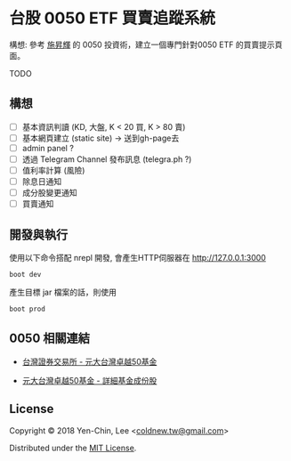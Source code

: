 # 台股 0050 ETF 買賣追蹤系統

構想: 參考 [施昇輝](http://search.books.com.tw/search/query/key/%E6%96%BD%E6%98%87%E8%BC%9D/adv_author/1/) 的 0050 投資術，建立一個專門針對0050 ETF 的買賣提示頁面。

TODO

## 構想

- [ ] 基本資訊判讀 (KD, 大盤, K < 20 買, K > 80 賣)
- [ ] 基本網頁建立 (static site) -> 送到gh-page去
- [ ] admin panel ?
- [ ] 透過 Telegram Channel 發布訊息 (telegra.ph ?)
- [ ] 值利率計算 (風險)
- [ ] 除息日通知
- [ ] 成分股變更通知
- [ ] 買賣通知

## 開發與執行

使用以下命令搭配 nrepl 開發, 會產生HTTP伺服器在 http://127.0.0.1:3000

``` shell
boot dev
```

產生目標 jar 檔案的話，則使用

``` shell
boot prod
```

## 0050 相關連結

- [台灣證券交易所 - 元大台灣卓越50基金](http://www.twse.com.tw/zh/ETF/fund/0050)

- [元大台灣卓越50基金 - 詳細基金成份股](http://www.p-shares.com/#/FundWeights/1066)

## License

Copyright © 2018 Yen-Chin, Lee <<coldnew.tw@gmail.com>>

Distributed under the [MIT License](http://opensource.org/licenses/MIT).
